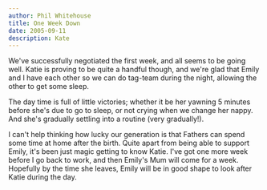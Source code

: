 ```yaml
---
author: Phil Whitehouse
title: One Week Down
date: 2005-09-11
description: Kate
---
```


We've successfully negotiated the first week, and all seems to be going well. Katie is proving to be quite a handful though, and we're glad that Emily and I have each other so we can do tag-team during the night, allowing the other to get some sleep.

The day time is full of little victories; whether it be her yawning 5 minutes before she's due to go to sleep, or not crying when we change her nappy. And she's gradually settling into a routine (very gradually!).

I can't help thinking how lucky our generation is that Fathers can spend some time at home after the birth. Quite apart from being able to support Emily, it's been just magic getting to know Katie. I've got one more week before I go back to work, and then Emily's Mum will come for a week. Hopefully by the time she leaves, Emily will be in good shape to look after Katie during the day.
